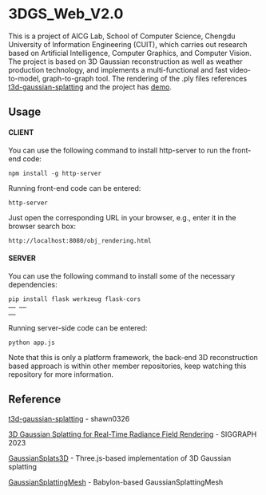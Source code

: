 # 3DGS_Web_V2.0

This is a project of AICG Lab, School of Computer Science, Chengdu University of Information Engineering (CUIT), which carries out research based on Artificial Intelligence, Computer Graphics, and Computer Vision. The project is based on 3D Gaussian reconstruction as well as weather production technology, and implements a multi-functional and fast video-to-model, graph-to-graph tool.
The rendering of the .ply files references [t3d-gaussian-splatting](https://github.com/uinosoft/t3d-gaussian-splatting) and the project has [demo](https://uinosoft.github.io/t3d-gaussian-splatting/examples/).

## Usage

#### CLIENT

You can use the following command to install http-server to run the front-end code:

	npm install -g http-server

Running front-end code can be entered:

	http-server

Just open the corresponding URL in your browser, e.g., enter it in the browser search box:

	http://localhost:8080/obj_rendering.html
    

#### SERVER

You can use the following command to install some of the necessary dependencies:

	pip install flask werkzeug flask-cors
	…… ……
	……

Running server-side code can be entered:

	python app.js

Note that this is only a platform framework, the back-end 3D reconstruction based approach is within other member repositories, keep watching this repository for more information.

## Reference

[t3d-gaussian-splatting](https://github.com/uinosoft/t3d-gaussian-splatting) - shawn0326

[3D Gaussian Splatting for Real-Time Radiance Field Rendering](https://repo-sam.inria.fr/fungraph/3d-gaussian-splatting/) - SIGGRAPH 2023

[GaussianSplats3D](https://github.com/mkkellogg/GaussianSplats3D) - Three.js-based implementation of 3D Gaussian splatting

[GaussianSplattingMesh](https://github.com/BabylonJS/Babylon.js/blob/master/packages/dev/core/src/Meshes/GaussianSplatting/gaussianSplattingMesh.ts) - Babylon-based GaussianSplattingMesh